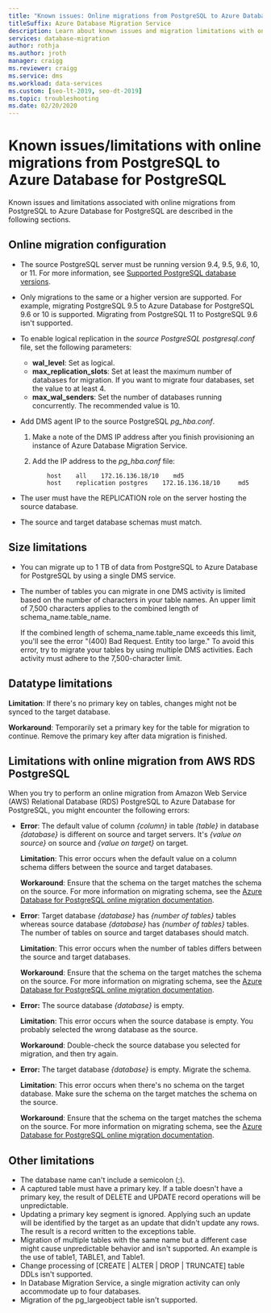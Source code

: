 ```yaml
---
title: "Known issues: Online migrations from PostgreSQL to Azure Database for PostgreSQL"
titleSuffix: Azure Database Migration Service
description: Learn about known issues and migration limitations with online migrations from PostgreSQL to Azure Database for PostgreSQL using the Azure Database Migration Service.
services: database-migration
author: rothja
ms.author: jroth
manager: craigg
ms.reviewer: craigg
ms.service: dms
ms.workload: data-services
ms.custom: [seo-lt-2019, seo-dt-2019]
ms.topic: troubleshooting
ms.date: 02/20/2020
---
```


# Known issues/limitations with online migrations from PostgreSQL to Azure Database for PostgreSQL

Known issues and limitations associated with online migrations from PostgreSQL to Azure Database for PostgreSQL are described in the following sections.

## Online migration configuration

- The source PostgreSQL server must be running version 9.4, 9.5, 9.6, 10, or 11. For more information, see [Supported PostgreSQL database versions](../postgresql/concepts-supported-versions.md).
- Only migrations to the same or a higher version are supported. For example, migrating PostgreSQL 9.5 to Azure Database for PostgreSQL 9.6 or 10 is supported. Migrating from PostgreSQL 11 to PostgreSQL 9.6 isn't supported.
- To enable logical replication in the *source PostgreSQL postgresql.conf* file, set the following parameters:

  - **wal_level**: Set as logical.
  - **max_replication_slots**: Set at least the maximum number of databases for migration. If you want to migrate four databases, set the value to at least 4.
  - **max_wal_senders**: Set the number of databases running concurrently. The recommended value is 10.
- Add DMS agent IP to the source PostgreSQL *pg_hba.conf*.
  1. Make a note of the DMS IP address after you finish provisioning an instance of Azure Database Migration Service.
  1. Add the IP address to the *pg_hba.conf* file:

      ```
          host    all    172.16.136.18/10    md5
          host    replication postgres    172.16.136.18/10     md5
      ```

- The user must have the REPLICATION role on the server hosting the source database.
- The source and target database schemas must match.

## Size limitations

- You can migrate up to 1 TB of data from PostgreSQL to Azure Database for PostgreSQL by using a single DMS service.
- The number of tables you can migrate in one DMS activity is limited based on the number of characters in your table names. An upper limit of 7,500 characters applies to the combined length of schema_name.table_name.

  If the combined length of schema_name.table_name exceeds this limit, you'll see the error "(400) Bad Request. Entity too large." To avoid this error, try to migrate your tables by using multiple DMS activities. Each activity must adhere to the 7,500-character limit.

## Datatype limitations

  **Limitation**: If there's no primary key on tables, changes might not be synced to the target database.

  **Workaround**: Temporarily set a primary key for the table for migration to continue. Remove the primary key after data migration is finished.

## Limitations with online migration from AWS RDS PostgreSQL

When you try to perform an online migration from Amazon Web Service (AWS) Relational Database (RDS) PostgreSQL to Azure Database for PostgreSQL, you might encounter the following errors:

- **Error**: The default value of column *{column}* in table *{table}* in database *{database}* is different on source and target servers. It's *{value on source}* on source and *{value on target}* on target.

  **Limitation**: This error occurs when the default value on a column schema differs between the source and target databases.

  **Workaround**: Ensure that the schema on the target matches the schema on the source. For more information on migrating schema, see the [Azure Database for PostgreSQL online migration documentation](./tutorial-postgresql-azure-postgresql-online.md#migrate-the-sample-schema).

- **Error**: Target database *{database}* has *{number of tables}* tables whereas source database *{database}* has *{number of tables}* tables. The number of tables on source and target databases should match.

  **Limitation**: This error occurs when the number of tables differs between the source and target databases.

  **Workaround**: Ensure that the schema on the target matches the schema on the source. For more information on migrating schema, see the [Azure Database for PostgreSQL online migration documentation](./tutorial-postgresql-azure-postgresql-online.md#migrate-the-sample-schema).

- **Error:** The source database *{database}* is empty.

  **Limitation**: This error occurs when the source database is empty. You probably selected the wrong database as the source.

  **Workaround**: Double-check the source database you selected for migration, and then try again.

- **Error:** The target database *{database}* is empty. Migrate the schema.

  **Limitation**: This error occurs when there's no schema on the target database. Make sure the schema on the target matches the schema on the source.

  **Workaround**: Ensure that the schema on the target matches the schema on the source. For more information on migrating schema, see the [Azure Database for PostgreSQL online migration documentation](./tutorial-postgresql-azure-postgresql-online.md#migrate-the-sample-schema).

## Other limitations

- The database name can't include a semicolon (;).
- A captured table must have a primary key. If a table doesn't have a primary key, the result of DELETE and UPDATE record operations will be unpredictable.
- Updating a primary key segment is ignored. Applying such an update will be identified by the target as an update that didn't update any rows. The result is a record written to the exceptions table.
- Migration of multiple tables with the same name but a different case might cause unpredictable behavior and isn't supported. An example is the use of table1, TABLE1, and Table1.
- Change processing of [CREATE | ALTER | DROP | TRUNCATE] table DDLs isn't supported.
- In Database Migration Service, a single migration activity can only accommodate up to four databases.
- Migration of the pg_largeobject table isn't supported.
